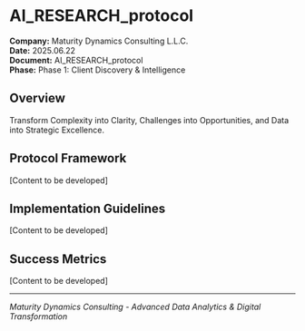 ﻿# AI_RESEARCH_protocol

**Company:** Maturity Dynamics Consulting L.L.C.  
**Date:** 2025.06.22  
**Document:** AI_RESEARCH_protocol  
**Phase:** Phase 1: Client Discovery & Intelligence  

## Overview
Transform Complexity into Clarity, Challenges into Opportunities, and Data into Strategic Excellence.

## Protocol Framework
[Content to be developed]

## Implementation Guidelines
[Content to be developed]

## Success Metrics
[Content to be developed]

---
*Maturity Dynamics Consulting - Advanced Data Analytics & Digital Transformation*
